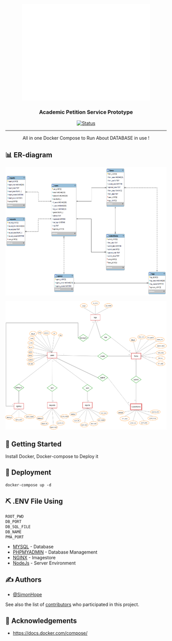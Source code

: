 <p align="center">
 <img width=400px height=300px src="img/RKR.png" alt="Project logo">
</p>

<h3 align="center">Academic Petition Service Prototype</h3>

<div align="center">

[![Status](https://img.shields.io/badge/status-active-success.svg)]()

</div>

---

<p align="center"> All in one Docker Compose to Run About DATABASE in use !
    <br> 
</p>

## 📊 ER-diagram

<p>
 <img width=600px height=400px src="img/er1.png" alt="er1">
</p>
<p>
 <img width=600px height=400px src="img/er2.png" alt="er1">
</p>

## 🏁 Getting Started <a name = "getting_started"></a>

Install Docker, Docker-compose to Deploy it

## 🚀 Deployment <a name = "deployment"></a>

    docker-compose up -d

## ⛏️ .ENV File Using <a name = "built_using"></a>

    ROOT_PWD
    DB_PORT
    DB_SQL_FILE
    DB_NAME
    PMA_PORT

- [MYSQL](https://www.mysql.com/) - Database
- [PHPMYADMIN](https://www.phpmyadmin.net/) - Database Management
- [NGINX](https://www.nginx.com/) - Imagestore
- [NodeJs](https://nodejs.org/en/) - Server Environment

## ✍️ Authors <a name = "authors"></a>

- [@SimonHope](https://github.com/SimonHope)

See also the list of [contributors](https://github.com/kylelobo/The-Documentation-Compendium/contributors) who participated in this project.

## 🎉 Acknowledgements <a name = "acknowledgement"></a>

- https://docs.docker.com/compose/
